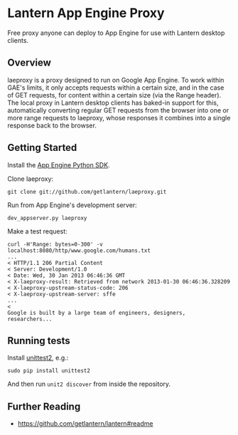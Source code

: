 # Lantern App Engine Proxy

Free proxy anyone can deploy to App Engine for use with Lantern desktop
clients.


## Overview

laeproxy is a proxy designed to run on Google App Engine. To work within GAE's
limits, it only accepts requests within a certain size, and in the case of GET
requests, for content within a certain size (via the Range header). The local
proxy in Lantern desktop clients has baked-in support for this,
automatically converting regular GET requests from the browser into one or more
range requests to laeproxy, whose responses it combines into a single response
back to the browser.


## Getting Started

Install the [App Engine Python SDK](https://developers.google.com/appengine/downloads#Google_App_Engine_SDK_for_Python).

Clone laeproxy:

    git clone git://github.com/getlantern/laeproxy.git

Run from App Engine's development server:

    dev_appserver.py laeproxy

Make a test request:

    curl -H'Range: bytes=0-300' -v localhost:8080/http/www.google.com/humans.txt
    ...
    < HTTP/1.1 206 Partial Content
    < Server: Development/1.0
    < Date: Wed, 30 Jan 2013 06:46:36 GMT
    < X-laeproxy-result: Retrieved from network 2013-01-30 06:46:36.328209
    < X-laeproxy-upstream-status-code: 206
    < X-laeproxy-upstream-server: sffe
    ...
    <
    Google is built by a large team of engineers, designers, researchers...
    

## Running tests

Install [unittest2](http://pypi.python.org/pypi/unittest2), e.g.:

    sudo pip install unittest2

And then run `unit2 discover` from inside the repository.


## Further Reading

- https://github.com/getlantern/lantern#readme
